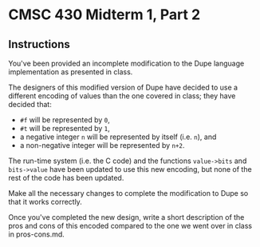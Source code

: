 # CMSC 430 Midterm 1, Part 2

## Instructions

You've been provided an incomplete modification to the Dupe language
implementation as presented in class.

The designers of this modified version of Dupe have decided to use a
different encoding of values than the one covered in class; they have
decided that:

- `#f` will be represented by `0`,
- `#t` will be represented by `1`,
- a negative integer `n` will be represented by itself (i.e. `n`), and
- a non-negative integer will be represented by `n+2`.

The run-time system (i.e. the C code) and the functions `value->bits`
and `bits->value` have been updated to use this new encoding, but none
of the rest of the code has been updated.

Make all the necessary changes to complete the modification to Dupe so
that it works correctly.

Once you've completed the new design, write a short description of the
pros and cons of this encoded compared to the one we went over in
class in pros-cons.md.
